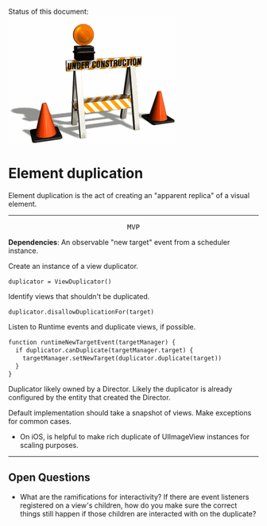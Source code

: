 Status of this document:
![](../_assets/under-construction-flashing-barracade-animation.gif)

# Element duplication

Element duplication is the act of creating an "apparent replica" of a visual element.

---

<p style="text-align:center"><tt>MVP</tt></p>

**Dependencies**: An observable "new target" event from a scheduler instance.

Create an instance of a view duplicator.

    duplicator = ViewDuplicator()

Identify views that shouldn't be duplicated.

    duplicator.disallowDuplicationFor(target)

Listen to Runtime events and duplicate views, if possible.

    function runtimeNewTargetEvent(targetManager) {
      if duplicator.canDuplicate(targetManager.target) {
        targetManager.setNewTarget(duplicator.duplicate(target))
      }
    }

Duplicator likely owned by a Director. Likely the duplicator is already configured by the entity that created the Director.

Default implementation should take a snapshot of views. Make exceptions for common cases.

- On iOS, is helpful to make rich duplicate of UIImageView instances for scaling purposes.

---

## Open Questions ##

- What are the ramifications for interactivity?  If there are event listeners registered on a view's children, how do you make sure the correct things still happen if those children are interacted with on the duplicate?
